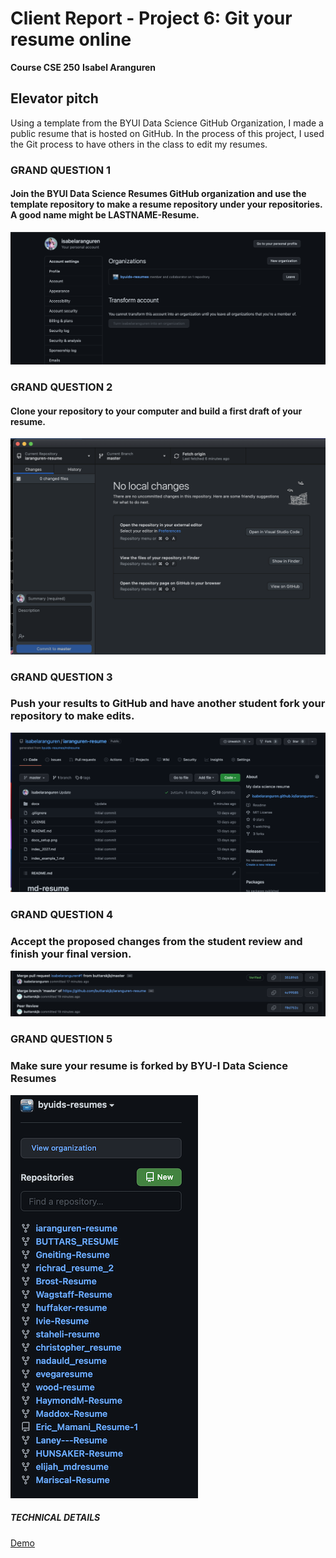 # Client Report - Project 6: Git your resume online
__Course CSE 250__
__Isabel Aranguren__

## Elevator pitch

Using a template from the BYUI Data Science GitHub Organization, I made a public resume that is hosted on GitHub. In the process of this project, I used the Git process to have others in the class to edit my resumes.


### GRAND QUESTION 1
#### Join the BYUI Data Science Resumes GitHub organization and use the template repository to make a resume repository under your repositories. A good name might be LASTNAME-Resume.

![](organizations.png)

### GRAND QUESTION 2
#### Clone your repository to your computer and build a first draft of your resume.
![](clone.png)

### GRAND QUESTION 3
### Push your results to GitHub and have another student fork your repository to make edits.
![](repo.png)

### GRAND QUESTION 4
### Accept the proposed changes from the student review and finish your final version.
![](merge.png)

### GRAND QUESTION 5
### Make sure your resume is forked by BYU-I Data Science Resumes
![](forks.png)

##### TECHNICAL DETAILS
[Demo](https://isabelaranguren.github.io/iaranguren-resume/)

